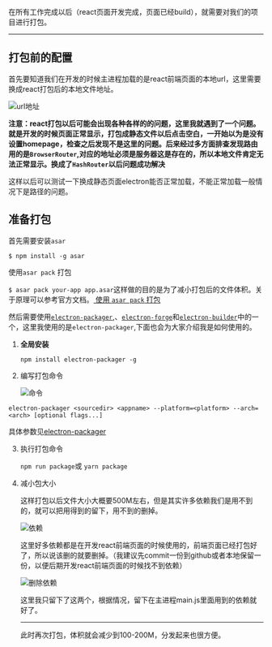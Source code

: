 

在所有工作完成以后（react页面开发完成，页面已经build），就需要对我们的项目进行打包。

------

## 打包前的配置

首先要知道我们在开发的时候主进程加载的是react前端页面的本地url，这里需要换成react打包后的本地文件地址。

![url地址](https://imgconvert.csdnimg.cn/aHR0cHM6Ly90dmExLnNpbmFpbWcuY24vbGFyZ2UvMDA3UzhaSWxseTFnZWthaHd6ZWMxajMwa2YwMWEzeXAuanBn?x-oss-process=image/format,png)

__注意：react打包以后可能会出现各种各样的的问题，这里我就遇到了一个问题。就是开发的时候页面正常显示，打包成静态文件以后点击空白，一开始以为是没有设置homepage，检查之后发现不是这里的问题。后来经过多方面排查发现路由用的是`BrowserRouter`,对应的地址必须是服务器这是存在的，所以本地文件肯定无法正常显示。换成了`HashRouter`以后问题成功解决__

这样以后可以测试一下换成静态页面electron能否正常加载，不能正常加载一般情况下是路径的问题。

## 准备打包

首先需要安装`asar`

`$ npm install -g asar`

使用`asar pack` 打包

`$ asar pack your-app app.asar`这样做的目的是为了减小打包后的文件体积。关于原理可以参考官方文档。[ 使用 `asar pack` 打包](https://www.electronjs.org/docs/tutorial/application-packaging#2-%E4%BD%BF%E7%94%A8-asar-pack-%E6%89%93%E5%8C%85)

然后需要使用[`electron-packager`](https://github.com/electron/electron-packager),、[`electron-forge`](https://github.com/electron-userland/electron-forge)和[`electron-builder`](https://github.com/electron-userland/electron-builder)中的一个，这里我使用的是`electron-packager`,下面也会为大家介绍我是如何使用的。

1. __全局安装__

   ```
   npm install electron-packager -g
   ```

2. 编写打包命令

   ![命令](https://imgconvert.csdnimg.cn/aHR0cHM6Ly90dmExLnNpbmFpbWcuY24vbGFyZ2UvMDA3UzhaSWxseTFnZWtheHliMXpvajMwbWcwMjVkZzUuanBn?x-oss-process=image/format,png)

`electron-packager <sourcedir> <appname> --platform=<platform> --arch=<arch> [optional flags...]`

具体参数见[electron-packager](<https://github.com/electron/electron-packager>)

3. 执行打包命令

   `npm run package`或 `yarn package`

4. 减小包大小

   这样打包以后文件大小大概要500M左右，但是其实许多依赖我们是用不到的，就可以把用得到的留下，用不到的删掉。

   ![依赖](https://imgconvert.csdnimg.cn/aHR0cHM6Ly90dmExLnNpbmFpbWcuY24vbGFyZ2UvMDA3UzhaSWxseTFnZWtiMmQ5MHFoajMwZWowZW4wdWsuanBn?x-oss-process=image/format,png)

   这里好多依赖都是在开发react前端页面的时候使用的，前端页面已经打包好了，所以说该删的就要删掉。（我建议先commit一份到github或者本地保留一份，以便后期开发react前端页面的时候找不到依赖）

   ![删除依赖](https://imgconvert.csdnimg.cn/aHR0cHM6Ly90dmExLnNpbmFpbWcuY24vbGFyZ2UvMDA3UzhaSWxseTFnZWtiOWdldHJpajMwZDYwZGNqdDEuanBn?x-oss-process=image/format,png)

   这里我只留下了这两个，根据情况，留下在主进程main.js里面用到的依赖就好了。

   ------

   此时再次打包，体积就会减少到100-200M，分发起来也很方便。